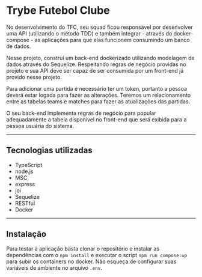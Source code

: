 # Trybe Futebol Clube
No desenvolvimento do TFC, seu squad ficou responsável por desenvolver uma API (utilizando o método TDD) e também integrar - através do docker-compose - as aplicações para que elas funcionem consumindo um banco de dados.

Nesse projeto, construí um back-end dockerizado utilizando modelagem de dados através do Sequelize. Respeitando regras de negócio providas no projeto e sua API deve ser capaz de ser consumida por um front-end já provido nesse projeto.

Para adicionar uma partida é necessário ter um token, portanto a pessoa deverá estar logada para fazer as alterações. Teremos um relacionamento entre as tabelas teams e matches para fazer as atualizações das partidas.

O seu back-end implementa regras de negócio para popular adequadamente a tabela disponível no front-end que será exibida para a pessoa usuária do sistema.

---
## Tecnologias utilizadas
- TypeScript
- node.js
- MSC
- express
- joi
- Sequelize
- RESTful
- Docker

---
## Instalação
Para testar a aplicação basta clonar o repositório e instalar as dependências com o ```npm install``` e executar o script ```npm run compose:up``` para subir os containers no docker. Não esqueça de configurar suas variáveis de ambiente no arquivo ```.env```.
